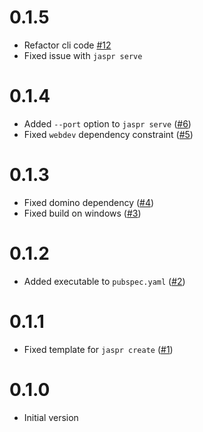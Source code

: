 # 0.1.5

- Refactor cli code [#12](https://github.com/schultek/jaspr/pull/12)
- Fixed issue with `jaspr serve`

# 0.1.4

- Added `--port` option to `jaspr serve` ([#6](https://github.com/schultek/jaspr/issues/6))
- Fixed `webdev` dependency constraint ([#5](https://github.com/schultek/jaspr/issues/5))

# 0.1.3

- Fixed domino dependency ([#4](https://github.com/schultek/jaspr/pull/4))
- Fixed build on windows ([#3](https://github.com/schultek/jaspr/issues/3))

# 0.1.2

- Added executable to `pubspec.yaml` ([#2](https://github.com/schultek/jaspr/issues/2))

# 0.1.1

- Fixed template for `jaspr create` ([#1](https://github.com/schultek/jaspr/pull/1))

# 0.1.0

- Initial version
